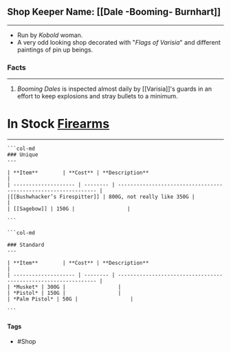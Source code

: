 
## Shop Keeper Name: [[Dale -Booming- Burnhart]]
---
- Run by *Kobold* woman.
- A very odd looking shop decorated with "*Flags of Varisia*" and different paintings of pin up beings.

### Facts
---
1.  *Booming Dales* is inspected almost daily by [[Varisia]]'s guards in an effort to keep explosions and stray bullets to a minimum.

# In Stock [Firearms](http://dnd5e.wikidot.com/fighter:gunslinger:firearm-properties)
---
````col
```col-md
### Unique
---

| **Item**        | **Cost** | **Description**                                                 |
| -------------------- | -------- | --------------------------------------------------------------- |
|[[Bushwhacker’s Firespitter]] | 800G, not really like 350G |                 |
| [[Sagebow]] | 150G |                 |

```

```col-md

### Standard
---

| **Item**        | **Cost** | **Description**                                                 |
| -------------------- | -------- | --------------------------------------------------------------- |
| *Musket* | 300G |                 |
| *Pistol* | 150G |                 |
| *Palm Pistol* | 50G |                 |

```
````

#### Tags
- #Shop 